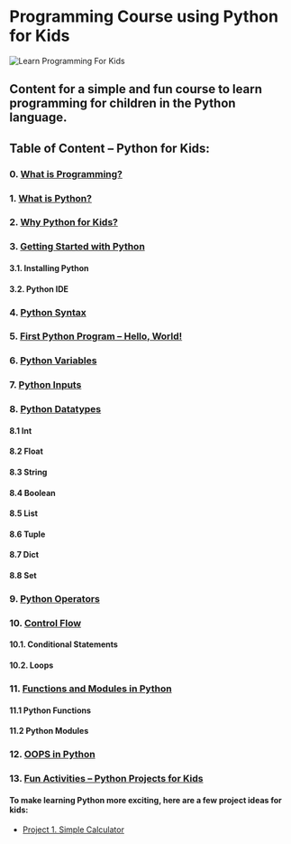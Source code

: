 # Programming Course using Python for Kids

![Learn Programming For Kids](https://img.freepik.com/free-vector/brainstorming-concept-landing-page_23-2148322843.jpg?size=626&ext=jpg&ga=GA1.1.1325767142.1703806253&semt=ais)

## Content for a simple and fun course to learn programming for children in the Python language.

## Table of Content – Python for Kids:

### 0. [What is Programming?](https://github.com/Islam-hady9/Programming-Course-using-Python-for-Kids/blob/main/Lesson%201.pptx)
### 1. [What is Python?](https://github.com/Islam-hady9/Programming-Course-using-Python-for-Kids/blob/main/Lesson%202.pptx)
### 2. [Why Python for Kids?](https://github.com/Islam-hady9/Programming-Course-using-Python-for-Kids/blob/main/Lesson%202.pptx)
### 3. [Getting Started with Python](https://github.com/Islam-hady9/Programming-Course-using-Python-for-Kids/blob/main/Lesson%202.pptx)
#### 3.1. Installing Python
#### 3.2. Python IDE
### 4. [Python Syntax](https://github.com/Islam-hady9/Programming-Course-using-Python-for-Kids/blob/main/Lesson%202.pptx)
### 5. [First Python Program – Hello, World!](https://github.com/Islam-hady9/Programming-Course-using-Python-for-Kids/blob/main/Lesson%202.pptx)
### 6. [Python Variables](https://github.com/Islam-hady9/Programming-Course-using-Python-for-Kids/blob/main/Lesson%203.pptx)
### 7. [Python Inputs](https://github.com/Islam-hady9/Programming-Course-using-Python-for-Kids/blob/main/Lesson%203.pptx)
### 8. [Python Datatypes](https://github.com/Islam-hady9/Programming-Course-using-Python-for-Kids/blob/main/Lesson%204.pptx)
#### 8.1 Int
#### 8.2 Float
#### 8.3 String
#### 8.4 Boolean
#### 8.5 List
#### 8.6 Tuple
#### 8.7 Dict
#### 8.8 Set
### 9. [Python Operators](https://github.com/Islam-hady9/Programming-Course-using-Python-for-Kids/blob/main/Lesson%206.pptx)
### 10. [Control Flow](https://github.com/Islam-hady9/Programming-Course-using-Python-for-Kids/blob/main/Lesson%207.pptx)
#### 10.1. Conditional Statements  
#### 10.2. Loops 
### 11. [Functions and Modules in Python](https://github.com/Islam-hady9/Programming-Course-using-Python-for-Kids/blob/main/Lesson%208.pptx)
#### 11.1 Python Functions
#### 11.2 Python Modules
### 12. [OOPS in Python](https://github.com/Islam-hady9/Programming-Course-using-Python-for-Kids/blob/main/Lesson%209.pptx)
### 13. [Fun Activities – Python Projects for Kids](https://github.com/Islam-hady9/Programming-Course-using-Python-for-Kids/blob/main/Lesson%2010.pptx)
#### To make learning Python more exciting, here are a few project ideas for kids:
- [Project 1. Simple Calculator](https://github.com/Islam-hady9/Programming-Course-using-Python-for-Kids/blob/main/Python%20Projects%20for%20Kids/Project%201.%20Simple%20Calculator.py)
